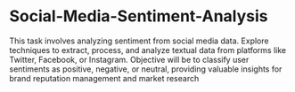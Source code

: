 # Social-Media-Sentiment-Analysis
This task involves analyzing sentiment from social media data. Explore techniques to extract, process, and analyze textual data from platforms like Twitter, Facebook, or Instagram. Objective will be to classify user sentiments as positive, negative, or neutral, providing valuable insights for brand reputation management and market research
